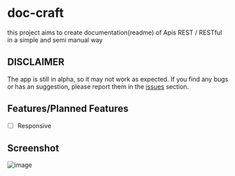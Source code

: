 # doc-craft
this project aims to create documentation(readme) of Apis REST / RESTful in a simple and semi manual way
## DISCLAIMER

The app is still in alpha, so it may not work as expected. If you find any bugs or has an suggestion, please report them in the [issues](https://github.com/YrllanBrandao/myanimes/issues) section.

## Features/Planned Features
- [ ] Responsive

## Screenshot
![image](https://github.com/YrllanBrandao/doc-craft/assets/77467410/d0c88641-1f45-415c-9c06-42d1be508161)
